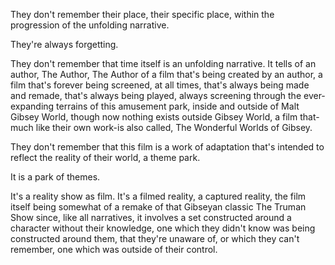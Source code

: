 They don't remember their place, their specific place, within the progression of the unfolding narrative.

They're always forgetting.

They don't remember that time itself is an unfolding narrative. It tells of an author, The Author, The Author of a film that's being created by an author, a film that's forever being screened, at all times, that's always being made and remade, that's always being played, always screening through the ever-expanding terrains of this amusement park, inside and outside of Malt Gibsey World, though now nothing exists outside Gibsey World, a film that-much like their own work-is also called, The Wonderful Worlds of Gibsey.

They don't remember that this film is a work of adaptation that's intended to reflect the reality of their world, a theme park.

It is a park of themes.

It's a reality show as film. It's a filmed reality, a captured reality, the film itself being somewhat of a remake of that Gibseyan classic The Truman Show since, like all narratives, it involves a set constructed around a character without their knowledge, one which they didn't know was being constructed around them, that they're unaware of, or which they can't remember, one which was outside of their control.